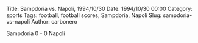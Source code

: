 Title: Sampdoria vs. Napoli, 1994/10/30
Date: 1994/10/30 00:00
Category: sports
Tags: football, football scores, Sampdoria, Napoli
Slug: sampdoria-vs-napoli
Author: carbonero


Sampdoria 0 - 0 Napoli

